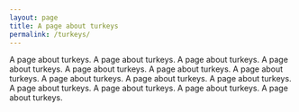 ```yaml
---
layout: page
title: A page about turkeys
permalink: /turkeys/
---
```

A page about turkeys.  A page about turkeys.  A page about turkeys.  A page about turkeys.  A page about turkeys.  A page about turkeys.  A page about turkeys.  A page about turkeys.  A page about turkeys.  A page about turkeys.  A page about turkeys.  A page about turkeys.  A page about turkeys.  A page about turkeys.
